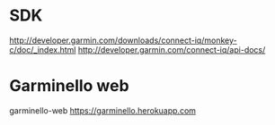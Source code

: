 # SDK
http://developer.garmin.com/downloads/connect-iq/monkey-c/doc/_index.html
http://developer.garmin.com/connect-iq/api-docs/

# Garminello web
garminello-web
https://garminello.herokuapp.com
